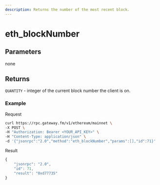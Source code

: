```yaml
---
description: Returns the number of the most recent block.
---
```


# eth\_blockNumber

## Parameters

none

## Returns

`QUANTITY` - integer of the current block number the client is on.

### **Example**

Request

```bash
curl https://rpc.gateway.fm/v1/ethereum/mainnet \
-X POST \
-H "Authorization: Bearer <YOUR_API_KEY>" \
-H "Content-Type: application/json" \
-d '{"jsonrpc":"2.0","method":"eth_blockNumber","params":[],"id":71}'
```

Result

```javascript
{
    "jsonrpc": "2.0",
    "id": 71,
    "result": "0xd77735"
}
```
